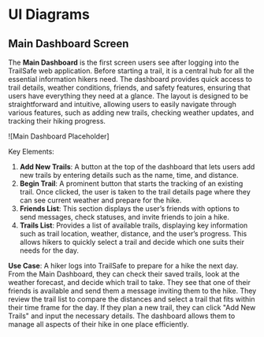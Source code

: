 # UI Diagrams

## Main Dashboard Screen

The **Main Dashboard** is the first screen users see after logging into the TrailSafe web application. Before starting a trail, it is a central hub for all the essential information hikers need. The dashboard provides quick access to trail details, weather conditions, friends, and safety features, ensuring that users have everything they need at a glance. The layout is designed to be straightforward and intuitive, allowing users to easily navigate through various features, such as adding new trails, checking weather updates, and tracking their hiking progress.

![Main Dashboard Placeholder]

Key Elements:

1. **Add New Trails**: A button at the top of the dashboard that lets users add new trails by entering details such as the name, time, and distance.
2. **Begin Trail**: A prominent button that starts the tracking of an existing trail. Once clicked, the user is taken to the trail details page where they can see current weather and prepare for the hike.
3. **Friends List**: This section displays the user’s friends with options to send messages, check statuses, and invite friends to join a hike.
4. **Trails List**: Provides a list of available trails, displaying key information such as trail location, weather, distance, and the user’s progress. This allows hikers to quickly select a trail and decide which one suits their needs for the day.

**Use Case**:
A hiker logs into TrailSafe to prepare for a hike the next day. From the Main Dashboard, they can check their saved trails, look at the weather forecast, and decide which trail to take. They see that one of their friends is available and send them a message inviting them to the hike. They review the trail list to compare the distances and select a trail that fits within their time frame for the day. If they plan a new trail, they can click "Add New Trails" and input the necessary details. The dashboard allows them to manage all aspects of their hike in one place efficiently.
